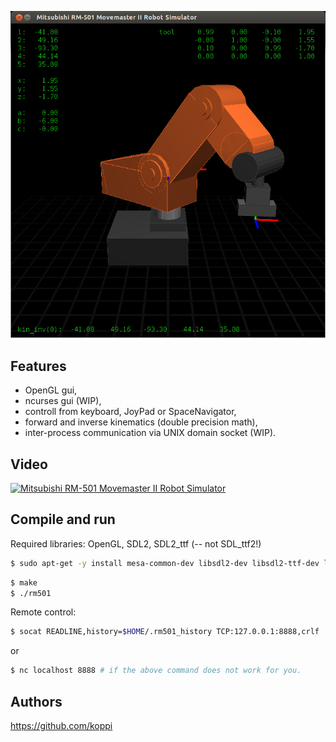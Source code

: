 
![rm501.png](doc/rm501.png)


## Features

 * OpenGL gui,
 * ncurses gui (WIP),
 * controll from keyboard, JoyPad or SpaceNavigator,
 * forward and inverse kinematics (double precision math),
 * inter-process communication via UNIX domain socket (WIP).

## Video

[![Mitsubishi RM-501 Movemaster II Robot Simulator](http://img.youtube.com/vi/lsn_pcq6HSk/0.jpg)](https://www.youtube.com/watch?v=lsn_pcq6HSk)

## Compile and run

Required libraries: OpenGL, SDL2, SDL2_ttf (-- not SDL_ttf2!)

```bash
$ sudo apt-get -y install mesa-common-dev libsdl2-dev libsdl2-ttf-dev libsdl2-net-dev
```

```bash
$ make
$ ./rm501
```

Remote control:
```bash
$ socat READLINE,history=$HOME/.rm501_history TCP:127.0.0.1:8888,crlf
```
or
```bash
$ nc localhost 8888 # if the above command does not work for you.
```

## Authors

https://github.com/koppi
